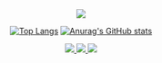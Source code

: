 <div align= "center">
    <img src="https://capsule-render.vercel.app/api?type=waving&color=gradient&height=120&text=Hello%20World!%20I'm%20NinKy0&animation=&fontColor=aca99a&fontSize=50" />
</div>
    
<div align="center">

[![Top Langs](https://github-readme-stats.vercel.app/api/top-langs/?username=Ninky0)](https://github.com/Ninky0/github-readme-stats)
[![Anurag's GitHub stats](https://github-readme-stats.vercel.app/api?username=Ninky0)](https://github.com/Ninky0/github-readme-stats)

</div>

<div align="center">
  <a href="mailto:nikmir419@gmail.com">
    <img src="https://img.shields.io/badge/Gmail-EA4335?style=for-the-badge&logo=Gmail&logoColor=white">
  </a>
  <a href="https://open.kakao.com/o/skDUtTYc">
    <img src="https://img.shields.io/badge/KakaoTalk-FFCD00?style=for-the-badge&logoColor=black&logo=KakaoTalk"> 
  </a>
  <a href="https://www.instagram.com/n_inky0">
    <img src="https://img.shields.io/badge/Instagram-E4405F?style=for-the-badge&logo=Instagram&logoColor=white">
  </a>
</div>

